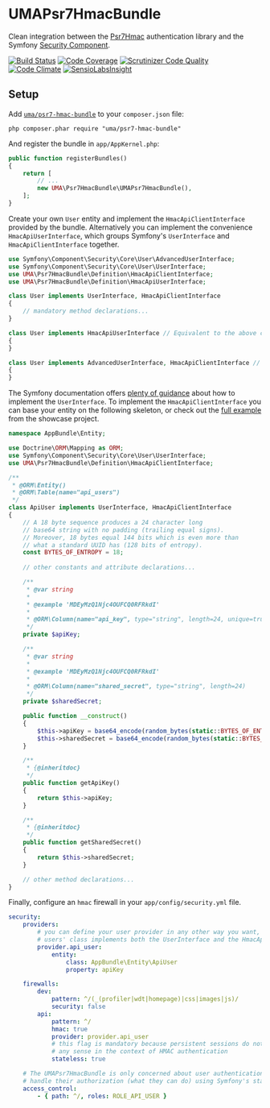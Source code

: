 # UMAPsr7HmacBundle

Clean integration between the [Psr7Hmac](https://github.com/1ma/Psr7Hmac) authentication library and the Symfony [Security Component](http://symfony.com/doc/current/security.html).

[![Build Status](https://travis-ci.org/1ma/UMAPsr7HmacBundle.svg?branch=master)](https://travis-ci.org/1ma/UMAPsr7HmacBundle) [![Code Coverage](https://scrutinizer-ci.com/g/1ma/UMAPsr7HmacBundle/badges/coverage.png?b=master)](https://scrutinizer-ci.com/g/1ma/UMAPsr7HmacBundle/?branch=master) [![Scrutinizer Code Quality](https://scrutinizer-ci.com/g/1ma/UMAPsr7HmacBundle/badges/quality-score.png?b=master)](https://scrutinizer-ci.com/g/1ma/UMAPsr7HmacBundle/?branch=master) [![Code Climate](https://codeclimate.com/github/1ma/UMAPsr7HmacBundle/badges/gpa.svg)](https://codeclimate.com/github/1ma/UMAPsr7HmacBundle) [![SensioLabsInsight](https://insight.sensiolabs.com/projects/8940fbf1-1197-43fc-aea9-2b441d8fe231/mini.png)](https://insight.sensiolabs.com/projects/8940fbf1-1197-43fc-aea9-2b441d8fe231)


## Setup

Add [`uma/psr7-hmac-bundle`](https://packagist.org/packages/uma/psr7-hmac-bundle) to your `composer.json` file:

    php composer.phar require "uma/psr7-hmac-bundle"

And register the bundle in `app/AppKernel.php`:

``` php
public function registerBundles()
{
    return [
        // ...
        new UMA\Psr7HmacBundle\UMAPsr7HmacBundle(),
    ];
}
```

Create your own `User` entity and implement the `HmacApiClientInterface` provided
by the bundle. Alternatively you can implement the convenience `HmacApiUserInterface`, which
groups Symfony's `UserInterface` and `HmacApiClientInterface` together.

``` php
use Symfony\Component\Security\Core\User\AdvancedUserInterface;
use Symfony\Component\Security\Core\User\UserInterface;
use UMA\Psr7HmacBundle\Definition\HmacApiClientInterface;
use UMA\Psr7HmacBundle\Definition\HmacApiUserInterface;

class User implements UserInterface, HmacApiClientInterface
{
    // mandatory method declarations...
}

class User implements HmacApiUserInterface // Equivalent to the above class definition
{
}

class User implements AdvancedUserInterface, HmacApiClientInterface // This would be acceptable, too
{
}
```

The Symfony documentation offers [plenty of guidance](http://symfony.com/doc/current/security/entity_provider.html) about how to implement the `UserInterface`.
To implement the `HmacApiClientInterface` you can base your entity on the following skeleton, or check out the [full example](https://github.com/1ma/hmac-api-symfony/blob/cb5bcbd51691352d98859f859fb4f3ef72313443/src/AppBundle/Entity/Customer.php) from the showcase project.

``` php
namespace AppBundle\Entity;

use Doctrine\ORM\Mapping as ORM;
use Symfony\Component\Security\Core\User\UserInterface;
use UMA\Psr7HmacBundle\Definition\HmacApiClientInterface;

/**
 * @ORM\Entity()
 * @ORM\Table(name="api_users")
 */
class ApiUser implements UserInterface, HmacApiClientInterface
{
    // A 18 byte sequence produces a 24 character long
    // base64 string with no padding (trailing equal signs).
    // Moreover, 18 bytes equal 144 bits which is even more than
    // what a standard UUID has (128 bits of entropy).
    const BYTES_OF_ENTROPY = 18;
    
    // other constants and attribute declarations...

    /**
     * @var string
     *
     * @example 'MDEyMzQ1Njc4OUFCQ0RFRkdI'
     *
     * @ORM\Column(name="api_key", type="string", length=24, unique=true)
     */
    private $apiKey;

    /**
     * @var string
     *
     * @example 'MDEyMzQ1Njc4OUFCQ0RFRkdI'
     *
     * @ORM\Column(name="shared_secret", type="string", length=24)
     */
    private $sharedSecret;

    public function __construct()
    {
        $this->apiKey = base64_encode(random_bytes(static::BYTES_OF_ENTROPY));
        $this->sharedSecret = base64_encode(random_bytes(static::BYTES_OF_ENTROPY));
    }

    /**
     * {@inheritdoc}
     */
    public function getApiKey()
    {
        return $this->apiKey;
    }

    /**
     * {@inheritdoc}
     */
    public function getSharedSecret()
    {
        return $this->sharedSecret;
    }

    // other method declarations...
}
```

Finally, configure an `hmac` firewall in your `app/config/security.yml` file.

``` yaml
security:
    providers:
        # you can define your user provider in any other way you want, just make sure that the
        # users' class implements both the UserInterface and the HmacApiClientInterface
        provider.api_user:
            entity:
                class: AppBundle\Entity\ApiUser
                property: apiKey

    firewalls:
        dev:
            pattern: ^/(_(profiler|wdt|homepage)|css|images|js)/
            security: false
        api:
            pattern: ^/
            hmac: true
            provider: provider.api_user
            # this flag is mandatory because persistent sessions do not make 
            # any sense in the context of HMAC authentication
            stateless: true 

    # The UMAPsr7HmacBundle is only concerned about user authentication (who are they). Therefore you must
    # handle their authorization (what they can do) using Symfony's standard mechanisms, such as roles and voters.
    access_control:
        - { path: ^/, roles: ROLE_API_USER }
```
